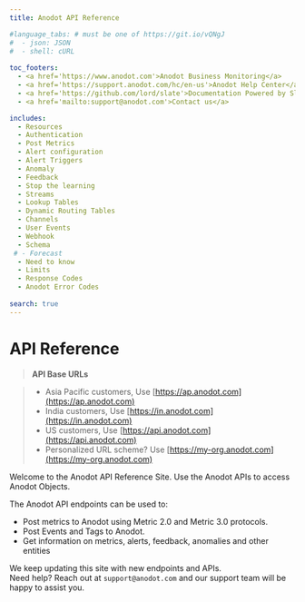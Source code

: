 ```yaml
---
title: Anodot API Reference 

#language_tabs: # must be one of https://git.io/vQNgJ
#  - json: JSON
#  - shell: cURL
  
toc_footers:
  - <a href='https://www.anodot.com'>Anodot Business Monitoring</a>
  - <a href='https://support.anodot.com/hc/en-us'>Anodot Help Center</a>
  - <a href='https://github.com/lord/slate'>Documentation Powered by Slate</a>
  - <a href='mailto:support@anodot.com'>Contact us</a>

includes:
  - Resources
  - Authentication
  - Post Metrics
  - Alert configuration
  - Alert Triggers
  - Anomaly
  - Feedback
  - Stop the learning
  - Streams
  - Lookup Tables
  - Dynamic Routing Tables
  - Channels
  - User Events
  - Webhook
  - Schema
 # - Forecast
  - Need to know
  - Limits
  - Response Codes
  - Anodot Error Codes
  
search: true
---
```


# API Reference

> **API Base URLs**

> * Asia Pacific customers, Use [https://ap.anodot.com](https://ap.anodot.com)<br/>
> * India customers, Use [https://in.anodot.com](https://in.anodot.com)<br/>
> * US customers, Use [https://api.anodot.com](https://api.anodot.com)<br/>
> * Personalized URL scheme? Use [https://my-org.anodot.com](https://my-org.anodot.com)

Welcome to the Anodot API Reference Site.
Use the Anodot APIs to access Anodot Objects.

The Anodot API endpoints can be used to:

* Post metrics to Anodot using Metric 2.0 and Metric 3.0 protocols.
* Post Events and Tags to Anodot.
* Get information on metrics, alerts, feedback, anomalies and other entities

<aside class="notice">
We keep updating this site with new endpoints and APIs.<br/>
Need help? Reach out at <code>support@anodot.com</code> and our support team will be happy to assist you.
</aside>
